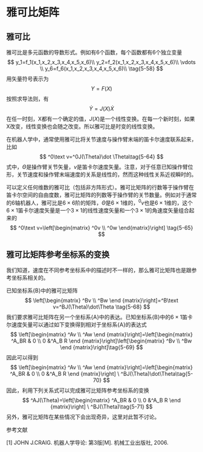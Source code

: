 # 雅可比矩阵

## 雅可比

雅可比是多元函数的导数形式。例如有6个函数，每个函数都有6个独立变量
$$
y_1=f_1(x_1,x_2,x_3,x_4,x_5,x_6)\\
y_2=f_2(x_1,x_2,x_3,x_4,x_5,x_6)\\
\vdots \\
y_6=f_6(x_1,x_2,x_3,x_4,x_5,x_6)\\
\tag{5-58}
$$
用矢量符号表示为
$$
Y=F(X)\tag{5-59}
$$
按照求导法则，有
$$
\dot Y=J(X)\dot X \tag{5-63}
$$
在任一时刻，X都有一个确定的值，$J(X)$是一个线性变换。在每一个新时刻，如果X改变，线性变换也会随之改变。所以雅可比是时变的线性变换。

在机器人学中，通常使用雅可比将关节速度与操作臂末端的笛卡尔速度联系起来，比如
$$
^0\text v=^0J(\Theta)\dot \Theta\tag{5-64}
$$
式中，$\Theta$是操作臂关节矢量，$v$是笛卡尔速度矢量。注意，对于任意已知操作臂位形，关节速度和操作臂末端速度的关系是线性的，然而这种线性关系近视瞬时的。

可以定义任何维数的雅可比（包括非方阵形式）。雅可比矩阵的行数等于操作臂在笛卡尔空间的自由度数，雅可比矩阵的列数等于操作臂的关节数量。例如对于通常的6轴机器人，雅可比是$6\times 6$阶的矩阵，$\dot\Theta$是$6\times1$维的，$^0v$也是$6\times1$维的，这个$6\times1$笛卡尔速度矢量是一个$3\times1$的线性速度矢量和一个$3\times 1$的角速度矢量组合起来的
$$
^0\text v=\left[\begin{matrix} ^0v \\ ^0w \end{matrix}\right] \tag{5-65}
$$

## 雅可比矩阵参考坐标系的变换

我们知道，速度在不同参考坐标系中的描述时不一样的，那么雅可比矩阵也是跟参考坐标系相关的。

已知坐标系{B}中的雅可比矩阵
$$
\left[\begin{matrix} ^Bv \\ ^Bw      \end {matrix}\right]=^B\text v=^BJ(\Theta)\dot\Theta \tag{5-68}
$$
我们要求雅可比矩阵在另一个坐标系{A}中的表达。已知坐标系{B}中的$6\times 1$笛卡尔速度矢量可以通过如下变换得到相对于坐标系{A}的表达式
$$
\left[\begin{matrix} ^Av \\ ^Aw      \end {matrix}\right]=\left[\begin{matrix} ^A_BR & 0 \\ 0 &^A_B  R    \end {matrix}\right]\left[\begin{matrix} ^Bv \\ ^Bw      \end {matrix}\right]\tag{5-69}
$$
因此可以得到
$$
\left[\begin{matrix} ^Av \\ ^Aw      \end {matrix}\right]=\left[\begin{matrix} ^A_BR & 0 \\ 0 &^A_B  R    \end {matrix}\right]  \ ^BJ(\Theta)\dot\Theta\tag{5-70}
$$
因此，利用下列关系式可以完成雅可比矩阵参考坐标系的变换
$$
^AJ(\Theta)=\left[\begin{matrix} ^A_BR & 0 \\ 0 &^A_B  R    \end {matrix}\right]  \ ^BJ(\Theta)\tag{5-71}
$$
另外，雅可比矩阵在某些情况下会出现奇异，这里对此暂不讨论。



参考文献

[1] JOHN J.CRAIG. 机器人学导论: 第3版[M]. 机械工业出版社, 2006.



